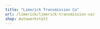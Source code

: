 ```yaml
---
title: "Limerick Transmission Co"
url: /limerick/limerick-transmission-co/
shop: Autowerkstatt
---
```

